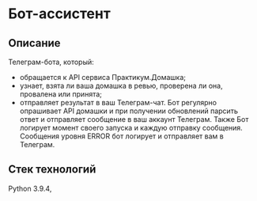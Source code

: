 # Бот-ассистент

## Описание
Телеграм-бота, который:
* обращается к API сервиса Практикум.Домашка;
* узнает, взята ли ваша домашка в ревью, проверена ли она, провалена или принята;
* отправляет результат в ваш Телеграм-чат.
Бот регулярно опрашивает API домашки и при получении обновлений парсить ответ и отправляет сообщение в ваш аккаунт Телеграм.
Также Бот логирует момент своего запуска и каждую отправку сообщения. Сообщения уровня ERROR бот логирует и отправляет вам в Телеграм.

## Стек технологий
Python 3.9.4, 
